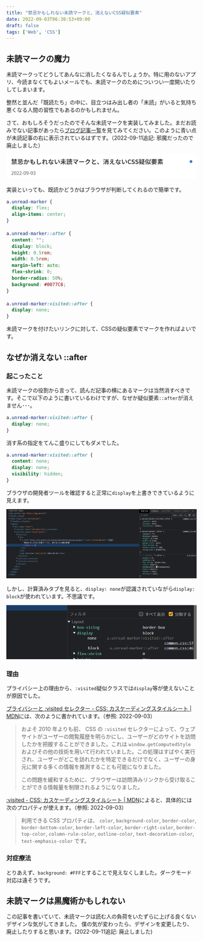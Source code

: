 ```yaml
---
title: "禁忌かもしれない未読マークと、消えないCSS疑似要素"
date: 2022-09-03T06:38:53+09:00
draft: false
tags: ['Web', 'CSS']
---
```


## 未読マークの魔力

未読マークってどうしてあんなに消したくなるんでしょうか。特に用のないアプリ、今読まなくてもよいメールでも、未読マークのためについつい一度開いたりしてしまいます。

整然と並んだ「既読たち」の中に、目立つはみ出し者の「未読」がいると気持ち悪くなる人間の習性でもあるのかもしれません。

さて、おもしろそうだったのでそんな未読マークを実装してみました。まだお読みでない記事があったら[ブログ記事一覧](/blog/)を見てみてください。このように青い点が未読記事の右に表示されているはずです。（2022-09-11追記: 邪魔だったので廃止しました）

![未読マーク](./unread-marker.png)

実装といっても、既読かどうかはブラウザが判断してくれるので簡単です。

```css
a.unread-marker {
  display: flex;
  align-items: center;
}

a.unread-marker::after {
  content: "";
  display: block;
  height: 0.5rem;
  width: 0.5rem;
  margin-left: auto;
  flex-shrink: 0;
  border-radius: 50%;
  background: #0077C8;
}

a.unread-marker:visited::after {
  display: none;
}
```

未読マークを付けたいリンクに対して、CSSの疑似要素でマークを作ればよいです。

## なぜか消えない ::after

### 起こったこと

未読マークの役割から言って、読んだ記事の横にあるマークは当然消すべきです。そこで以下のように書いているわけですが、なぜか疑似要素`::after`が消えません･･･。

```css
a.unread-marker:visited::after {
  display: none;
}
```

消す系の指定をてんこ盛りにしてもダメでした。

```css
a.unread-marker:visited::after {
  content: none;
  display: none;
  visibility: hidden;
}
```

ブラウザの開発者ツールを確認すると正常に`display`を上書きできているように見えます。

![Checking with dev tool](./checking-with-dev-tool.png)

しかし、計算済みタブを見ると、`display: none`が認識されていながら`display: block`が使われています。不思議です。

![計算済みタブでおかしな挙動になる様子](./calculated.png)

### 理由

プライバシー上の理由から、`:visited`疑似クラスでは`display`等が使えないことが原因でした。

[プライバシーと :visited セレクター - CSS: カスケーディングスタイルシート | MDN](https://developer.mozilla.org/ja/docs/Web/CSS/Privacy_and_the_:visited_selector)には、次のように書かれています。（参照: 2022-09-03）

> およそ 2010 年よりも前、 CSS の `:visited` セレクターによって、ウェブサイトがユーザーの閲覧履歴を明らかにし、ユーザーがどのサイトを訪問したかを把握することができました。これは `window.getComputedStyle` およびその他の技術を用いて行われていました。この処理はすばやく実行され、ユーザーがどこを訪れたかを特定できるだけでなく、ユーザーの身元に関する多くの情報を推測することも可能になりました。
> 
> この問題を緩和するために、ブラウザーは訪問済みリンクから受け取ることができる情報量を制限されるようになりました。

[:visited - CSS: カスケーディングスタイルシート | MDN](https://developer.mozilla.org/ja/docs/Web/CSS/:visited)によると、具体的には次のプロパティが使えます。（参照: 2022-09-03）

> 利用できる CSS プロパティは、 `color`, `background-color`, `border-color`, `border-bottom-color`, `border-left-color`, `border-right-color`, `border-top-color`, `column-rule-color`, `outline-color`, `text-decoration-color`, `text-emphasis-color` です。

### 対症療法

とりあえず、`background: #FFF`とすることで見えなくしました。ダークモード対応は遠そうです。

## 未読マークは黒魔術かもしれない

この記事を書いていて、未読マークは読む人の負荷をいたずらに上げる良くないデザインな気がしてきました。
僕の気が変わったら、デザインを変更したり、廃止したりすると思います。(2022-09-11追記: 廃止しました)
